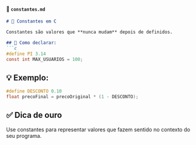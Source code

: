 #### 📄 `constantes.md`
```md
# 🧱 Constantes em C

Constantes são valores que **nunca mudam** depois de definidos.

## 🔐 Como declarar:
```c
#define PI 3.14
const int MAX_USUARIOS = 100;
```

## 💡 Exemplo:
```c
#define DESCONTO 0.10
float precoFinal = precoOriginal * (1 - DESCONTO);
```

## ✅ Dica de ouro
Use constantes para representar valores que fazem sentido no contexto do seu programa.
